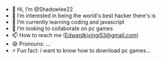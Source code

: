 - 👋 Hi, I’m @Shadowlee22
- 👀 I’m interested in being the world's best hacker there's is
- 🌱 I’m currently learning coding and javascript
- 💞️ I’m looking to collaborate on pc games
- 📫 How to reach me (Edwardkiyingi53@gmail.com)
- 😄 Pronouns: ...
- ⚡ Fun fact: i want to know how to download pc games...

<!---
Shadowlee22/Shadowlee22 is a ✨ special ✨ repository because its `README.md` (this file) appears on your GitHub profile.
You can click the Preview link to take a look at your changes.
--->
